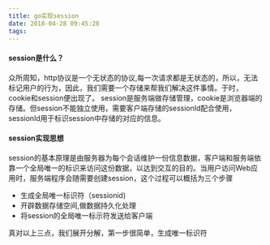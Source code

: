 ```yaml
---
title: go实现session
date: 2018-04-28 09:45:28
tags:
---
```

#### session是什么？
众所周知，http协议是一个无状态的协议,每一次请求都是无状态的，所以，无法标记用户的行为，因此，我们需要一个存储来帮我们解决这件事情。于时，cookie和session便出现了。
session是服务端做存储管理，cookie是浏览器端的存储。但session不能独立使用，需要客户端存储的sessionId配合使用，sessionId用于标识session中存储的对应的信息。

#### session实现思想
session的基本原理是由服务器为每个会话维护一份信息数据，客户端和服务端依靠一个全局唯一的标识来访问这份数据，以达到交互的目的。当用户访问Web应用时，服务端程序会随需要创建session，这个过程可以概括为三个步骤

- 生成全局唯一标识符（sessionid)
- 开辟数据存储空间,做数据持久化处理
- 将session的全局唯一标示符发送给客户端

真对以上三点，我们展开分解，第一步很简单，生成唯一标识符
